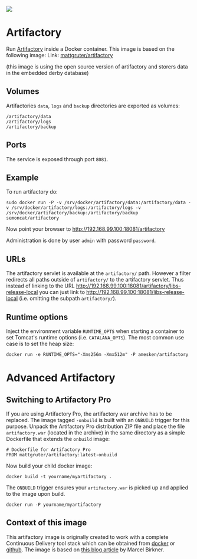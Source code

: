 [![](https://badge.imagelayers.io/amesken/artifactory:latest.svg)](https://imagelayers.io/?images=amesken/artifactory:latest 'Get your own badge on imagelayers.io')

# Artifactory

Run [Artifactory](http://www.jfrog.com/home/v_artifactory_opensource_overview) inside a Docker container.
This image is based on the following image:
Link: [mattgruter/artifactory](https://registry.hub.docker.com/u/mattgruter/artifactory/)

(this image is using the open source version of artifactory and storers data in the embedded derby database)

## Volumes
Artifactories `data`, `logs` and `backup` directories are exported as volumes:

    /artifactory/data
    /artifactory/logs
    /artifactory/backup

## Ports
The service is exposed through port `8081`.

## Example
To run artifactory do:

    sudo docker run -P -v /srv/docker/artifactory/data:/artifactory/data -v /srv/docker/artifactory/logs:/artifactory/logs -v /srv/docker/artifactory/backup:/artifactory/backup semoncat/artifactory

Now point your browser to http://192.168.99.100:18081/artifactory

Administration is done by user `admin` with password `password`.

## URLs
The artifactory servlet is available at the `artifactory/` path. However a filter redirects all paths outside of `artifactory/` to the artifactory servlet. Thus instead of linking to the URL http://192.168.99.100:18081/artifactory/libs-release-local you can just link to http://192.168.99.100:18081/libs-release-local (i.e. omitting the subpath `artifactory/`).

## Runtime options
Inject the environment variable `RUNTIME_OPTS` when starting a container to set Tomcat's runtime options (i.e. `CATALANA_OPTS`). The most common use case is to set the heap size:

    docker run -e RUNTIME_OPTS="-Xms256m -Xmx512m" -P amesken/artifactory


# Advanced Artifactory

## Switching to Artifactory Pro
If you are using Artifactory Pro, the artifactory war archive has to be replaced. The image tagged `-onbuild` is built with an `ONBUILD` trigger for this purpose. Unpack the Artifactory Pro distribution ZIP file and place the file `artifactory.war` (located in the archive) in the same directory as a simple Dockerfile that extends the `onbuild` image:

    # Dockerfile for Artifactory Pro
    FROM mattgruter/artifactory:latest-onbuild

Now build your child docker image:

    docker build -t yourname/myartifactory .

The `ONBUILD` trigger ensures your `artifactory.war` is picked up and applied to the image upon build.

    docker run -P yourname/myartifactory
    
## Context of this image
This artifactory image is originally created to work with a complete Continuous Delivery tool stack which can be obtained from [docker](https://hub.docker.com/r/amesken/cd-tool-stack/) or [github](https://github.com/amesken/cd-tool-stack).
The image is based on [this blog article](https://blog.codecentric.de/en/2015/10/continuous-integration-platform-using-docker-container-jenkins-sonarqube-nexus-gitlab) by Marcel Birkner.
